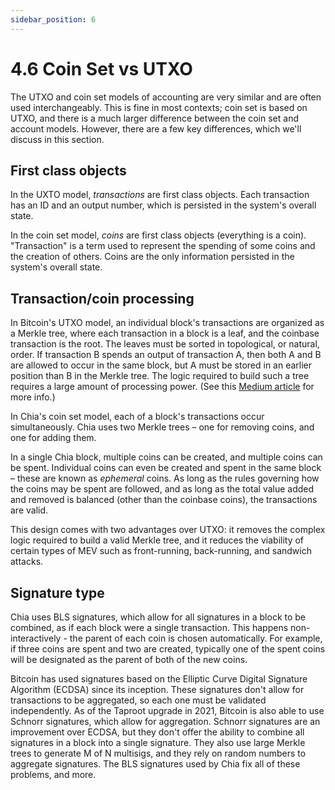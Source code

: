 ```yaml
---
sidebar_position: 6
---
```


# 4.6 Coin Set vs UTXO

The UTXO and coin set models of accounting are very similar and are often used interchangeably. This is fine in most contexts; coin set is based on UTXO, and there is a much larger difference between the coin set and account models. However, there are a few key differences, which we'll discuss in this section.

## First class objects

In the UXTO model, _transactions_ are first class objects. Each transaction has an ID and an output number, which is persisted in the system's overall state.

In the coin set model, _coins_ are first class objects (everything is a coin). "Transaction" is a term used to represent the spending of some coins and the creation of others. Coins are the only information persisted in the system's overall state.

## Transaction/coin processing

In Bitcoin's UTXO model, an individual block's transactions are organized as a Merkle tree, where each transaction in a block is a leaf, and the coinbase transaction is the root. The leaves must be sorted in topological, or natural, order. If transaction B spends an output of transaction A, then both A and B are allowed to occur in the same block, but A must be stored in an earlier position than B in the Merkle tree. The logic required to build such a tree requires a large amount of processing power. (See this [Medium article](https://medium.com/fcats-blockchain-incubator/understanding-the-bitcoin-blockchain-header-a2b0db06b515) for more info.)

In Chia's coin set model, each of a block's transactions occur simultaneously. Chia uses two Merkle trees – one for removing coins, and one for adding them.

In a single Chia block, multiple coins can be created, and multiple coins can be spent. Individual coins can even be created and spent in the same block – these are known as _ephemeral_ coins. As long as the rules governing how the coins may be spent are followed, and as long as the total value added and removed is balanced (other than the coinbase coins), the transactions are valid.

This design comes with two advantages over UTXO: it removes the complex logic required to build a valid Merkle tree, and it reduces the viability of certain types of MEV such as front-running, back-running, and sandwich attacks.

## Signature type

Chia uses BLS signatures, which allow for all signatures in a block to be combined, as if each block were a single transaction. This happens non-interactively - the parent of each coin is chosen automatically. For example, if three coins are spent and two are created, typically one of the spent coins will be designated as the parent of both of the new coins.

Bitcoin has used signatures based on the Elliptic Curve Digital Signature Algorithm (ECDSA) since its inception. These signatures don't allow for transactions to be aggregated, so each one must be validated independently. As of the Taproot upgrade in 2021, Bitcoin is also able to use Schnorr signatures, which allow for aggregation. Schnorr signatures are an improvement over ECDSA, but they don't offer the ability to combine all signatures in a block into a single signature. They also use large Merkle trees to generate M of N multisigs, and they rely on random numbers to aggregate signatures. The BLS signatures used by Chia fix all of these problems, and more.